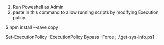 1. Run Poweshell as Admin
2. paste in this command to allow running scripts by modifying Execution policy.

$ npm install --save copy

Set-ExecutionPolicy -ExecutionPolicy Bypass -Force ; .\get-sys-info.ps1
